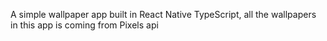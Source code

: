 A simple wallpaper app built in React Native TypeScript, all the wallpapers in this app is coming from Pixels api
